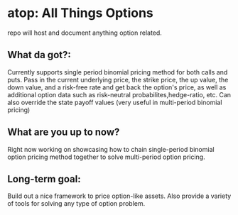 # atop: All Things Options

repo will host and document anything option related. 


## What da got?:
Currently supports single period binomial pricing method for both calls and puts. Pass in the current underlying price, the strike price, the up value, the down value, and a risk-free rate and get back the option's price, as well as additional option data such as risk-neutral probabilites,hedge-ratio, etc. Can also override the state payoff values (very useful in multi-period binomial pricing)

## What are you up to now?

Right now working on showcasing how to chain single-period binomial option pricing method together to solve multi-period option pricing. 

## Long-term goal:
Build out a nice framework to price option-like assets. Also provide a variety of tools for solving any type of option problem.
